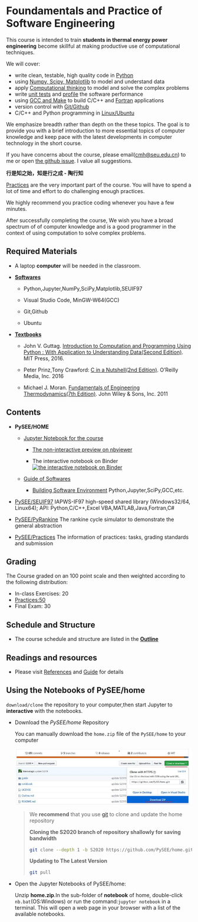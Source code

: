 
# Foundamentals and Practice of Software Engineering

This course is intended to train **students in thermal energy power engineering** become skillful at making productive use of computational techniques. 

We will cover: 

* write clean, testable, high quality code in [Python](https://www.python.org/)
* using [Numpy, Scipy, Matplotlib](https://www.scipy.org/) to model and understand data
* apply [Computational thinking](https://baike.baidu.com/item/计算思维) to model and solve the complex problems
* write [unit tests](https://baike.baidu.com/item/单元测试) and [profile](https://baike.baidu.com/item/性能分析) the software performance
* using [GCC and Make](https://gcc.gnu.org/) to build C/C++ and [Fortran](https://baike.baidu.com/item/FORTRAN语言) applications
* version control with [Git/Github](https://git-scm.com/) 
* C/C++ and Python programming in [Linux/Ubuntu](https://www.ubuntu.com/)

We emphasize breadth rather than depth on the these topics. The goal is to provide you with a brief introduction to more essential topics of computer knowledge and keep pace with the latest developments in computer technology in the short course. 

If you have concerns about the course, please email(cmh@seu.edu.cn) to me or open [the github issue](https://github.com/PySEE/home/issues). I value all suggestions.

**行是知之始，知是行之成 - 陶行知**

[Practices](https://github.com/PySEE/Practices/) are the very important part of the course. You will have to spend a lot of time and effort to do challenging enough practices.

We highly recommend you practice coding whenever you have a few minutes.

After successfully completing the course, We wish you have a broad spectrum of of computer knowledge and is a good programmer in the context of using computation to solve complex problems.

## Required Materials

* A laptop **computer** will be needed in the classroom.

* **[Softwares](./guide/BuildingSoftwareEnvironment.md)**

   * Python,Jupyter,NumPy,SciPy,Matplotlib,SEUIF97
   
   * Visual Studio Code, MinGW-W64(GCC)
   
   * Git,Github

   * Ubuntu
 
* **[Textbooks](./References.md)**

   * John V. Guttag. [Introduction to Computation and Programming Using Python : With Application to Understanding Data(Second Edition)](https://mitpress.mit.edu/books/introduction-computation-and-programming-using-python-second-edition). MIT Press, 2016.
  
   * Peter Prinz,Tony Crawford: [C in a Nutshell(2nd Edition)](https://github.com/oreillymedia/c-in-a-nutshell-2E). O’Reilly Media, Inc. 2016

   * Michael J. Moran. [Fundamentals of Engineering Thermodynamics(7th Edition)](https://github.com/FOSSEE/Python-Textbook-Companions/tree/master/Fundamental_of_Thermodynamics_by_Moran_and_Shapiro). John Wiley & Sons, Inc. 2011

## Contents

* **PySEE/HOME**
   
   * [Jupyter Notebook for the course](./notebook) 

      * [The non-interactive preview on nbviewer](http://nbviewer.ipython.org/github/PySEE/home/tree/S2020/notebook/) 
      
      * The interactive notebook on Binder [![the interactive notebook on Binder](https://mybinder.org/badge_logo.svg)](https://mybinder.org/v2/gh/PySEE/home/S2020)
    
   * [Guide of Softwares](./guide) 

      * [Building Software Environment](./guide/doc/BuildingSoftwareEnvironment.md) Python,Jupyter,SciPy,GCC,etc.

* [PySEE/SEUIF97](https://github.com/PySEE/SEUIF97) IAPWS-IF97 high-speed shared library (Windows32/64, Linux64); API: Python,C/C++,Excel VBA,MATLAB,Java,Fortran,C#

* [PySEE/PyRankine](https://github.com/PySEE/PyRankine) The rankine cycle simulator to demonstrate the general abstraction 

* [PySEE/Practices](https://github.com/PySEE/Practices) The information of practices: tasks, grading standards and submission

## Grading

The Course graded on an 100 point scale and then weighted according to the following distribution:

  * In-class Exercises: 20
  * [Practices:50](https://github.com/PySEE/Practices/)
  * Final Exam: 30

## Schedule and Structure

* The course schedule and structure are listed in the [**Outline**](./Outline.md)

## Readings and resources 

* Please visit [References](./References.md) and [Guide](./guide) for details

## Using the Notebooks of PySEE/home 

`download/clone` the repository to your computer,then start Jupyter to  **interactive** with the notebooks.

* Download the *PySEE/home* Repository  

  You can manually download the `home.zip` file of the `PySEE/home` to your computer

  ![download](./guide/doc/img/downloadhome.jpg)

   >We **recommend** that you use [git](https://git-scm.com/) to clone and update the home repository
   >
   >**Cloning the S2020 branch of repository shallowly for saving bandwidth**
   >
   >```bash
   >git clone --depth 1 -b S2020 https://github.com/PySEE/home.git
   >```
   >**Updating to The Latest Version**
   >
   >```bash
   >git pull
   >```
   >

* Open the Jupyter Notebooks of PySEE/home:  

   Unzip **home.zip**.In the sub-folder of **notebook** of home, double-click `nb.bat`(OS:Windows) or run the command:`jupyter notebook` in a terminal. This will open a web page in your browser with a list of the available notebooks.


